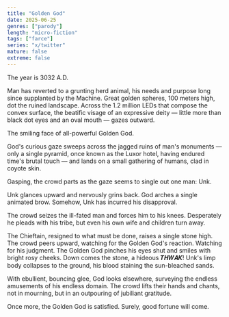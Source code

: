 ```yaml
---
title: "Golden God"
date: 2025-06-25
genres: ["parody"]
length: "micro-fiction"
tags: ["farce"]
series: "x/twitter"
mature: false
extreme: false
---
```

The year is 3032 A.D. 

Man has reverted to a grunting herd animal, his needs and purpose long since supplanted by the Machine. Great golden spheres, 100 meters high, dot the ruined landscape. Across the 1.2 million LEDs that compose the convex surface, the beatific visage of an expressive deity — little more than black dot eyes and an oval mouth — gazes outward. 

The smiling face of all-powerful Golden God.

God's curious gaze sweeps across the jagged ruins of man's monuments — only a single pyramid, once known as the Luxor hotel, having endured time's brutal touch — and lands on a small gathering of humans, clad in coyote skin. 

Gasping, the crowd parts as the gaze seems to single out one man: Unk.

Unk glances upward and nervously grins back. God arches a single animated brow. Somehow, Unk has incurred his disapproval. 

The crowd seizes the ill-fated man and forces him to his knees. Desperately he pleads with his tribe, but even his own wife and children turn away.

The Chieftain, resigned to what must be done, raises a single stone high. The crowd peers upward, watching for the Golden God's reaction. Watching for his judgment. The Golden God pinches his eyes shut and smiles with bright rosy cheeks. Down comes the stone, a hideous 𝑻𝑯𝑾𝑨𝑲! Unk's limp body collapses to the ground, his blood staining the sun-bleached sands.

With ebullient, bouncing glee, God looks elsewhere, surveying the endless amusements of his endless domain. The crowd lifts their hands and chants, not in mourning, but in an outpouring of jubiliant gratitude.

Once more, the Golden God is satisfied. Surely, good fortune will come.